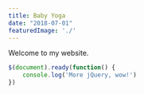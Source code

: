 ```yaml
---
title: Baby Yoga
date: "2018-07-01"
featuredImage: './'
---
```


Welcome to my website.

```javascript
$(document).ready(function() {
    console.log('More jQuery, wow!')
})
```
